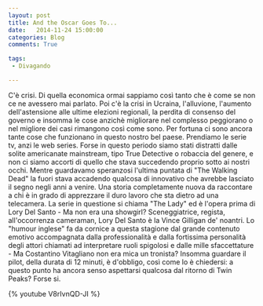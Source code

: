 ```yaml
---
layout: post
title: And the Oscar Goes To...
date:   2014-11-24 15:00:00
categories: Blog
comments: True

tags:
 - Divagando

---
```


C'è crisi. Di quella economica ormai sappiamo così tanto che è come se non ce ne avessero mai parlato. Poi c'è la crisi in Ucraina, l'alluvione, l'aumento dell'astensione alle ultime elezioni regionali, la perdita di consenso del governo e insomma le cose anzichè migliorare nel complesso peggiorano o nel migliore dei casi rimangono così come sono. Per fortuna ci sono ancora tante cose che funzionano in questo nostro bel paese. Prendiamo le serie tv, anzi le web series. Forse in questo periodo siamo stati distratti dalle solite 
americanate mainstream, tipo True Detective o robaccia del genere, e non ci siamo accorti di quello che stava succedendo proprio sotto ai nostri occhi. Mentre guardavamo speranzosi l'ultima puntata di "The Walking Dead" la fuori stava accadendo qualcosa di innovativo che avrebbe lasciato il segno negli anni a venire. Una storia completamente nuova da raccontare a chi è in grado di apprezzare il duro lavoro che sta dietro ad una telecamera. La serie in questione si chiama "The Lady" ed è l'opera prima di Lory Del Santo - Ma non era una showgirl? Sceneggiatrice, regista, all'occorrenza cameraman, Lory Del Santo è la Vince Gilligan de' noantri. Lo "humour inglese" fa da cornice a questa stagione dal grande contenuto emotivo accompagnata dalla professionalità e dalla fortissima personalità degli attori chiamati ad interpretare ruoli spigolosi e dalle mille sfaccettature - Ma Costantino Vitagliano non era mica un tronista? Insomma guardare il pilot, della durata di 12 minuti, è d'obbligo, così come lo è chiedersi: a questo punto ha ancora senso aspettarsi qualcosa dal ritorno di Twin Peaks? Forse si.

{% youtube V8rIvnQD-JI %}

